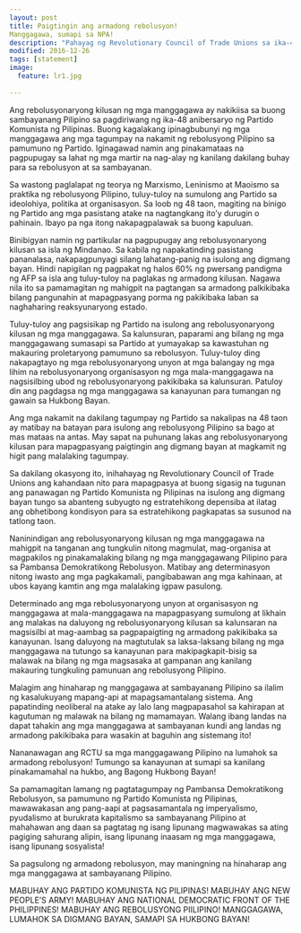 ```yaml
---
layout: post
title: Paigtingin ang armadong rebolusyon!
Manggagawa, sumapi sa NPA!
description: "Pahayag ng Revolutionary Council of Trade Unions sa ika-48 anibersaryo ng Partido Komunista ng Pilipinas"
modified: 2016-12-26
tags: [statement]
image:
  feature: lr1.jpg
  
---
```


Ang rebolusyonaryong kilusan ng mga manggagawa ay nakikiisa sa buong sambayanang Pilipino sa pagdiriwang ng ika-48 anibersaryo ng Partido Komunista ng Pilipinas. Buong kagalakang ipinagbubunyi ng mga manggagawa ang mga tagumpay na nakamit ng rebolusyong Pilipino sa pamumuno ng Partido. Iginagawad namin ang pinakamataas na pagpupugay sa lahat ng mga martir na nag-alay ng kanilang dakilang buhay para sa rebolusyon at sa sambayanan.

Sa wastong paglalapat ng teorya ng Marxismo, Leninismo at Maoismo sa praktika ng rebolusyong Pilipino, tuluy-tuloy na sumulong ang Partido sa ideolohiya, politika at organisasyon. Sa loob ng 48 taon, magiting na binigo ng Partido ang mga pasistang atake na nagtangkang ito’y durugin o pahinain. Ibayo pa nga itong nakapagpalawak sa buong kapuluan.

Binibigyan namin ng partikular na pagpupugay ang rebolusyonaryong kilusan sa isla ng Mindanao. Sa kabila ng napakatinding pasistang pananalasa, nakapagpunyagi silang lahatang-panig na isulong ang digmang bayan. Hindi napigilan ng pagpakat ng halos 60% ng pwersang pandigma ng AFP sa isla ang tuluy-tuloy na paglakas ng armadong kilusan. Nagawa nila ito sa pamamagitan ng mahigpit na pagtangan sa armadong palkikibaka bilang pangunahin at mapagpasyang porma ng pakikibaka laban sa naghaharing reaksyunaryong estado.

Tuluy-tuloy ang pagsisikap ng Partido na isulong ang rebolusyonaryong kilusan ng mga manggagawa. Sa kalunsuran, paparami ang bilang ng mga manggagawang sumasapi sa Partido at yumayakap sa kawastuhan ng makauring proletaryong pamumuno sa rebolusyon. Tuluy-tuloy ding nakapagtayo ng mga rebolusyonaryong unyon at mga balangay ng mga lihim na rebolusyonaryong organisasyon ng mga mala-manggagawa na nagsisilbing ubod ng rebolusyonaryong pakikibaka sa kalunsuran. Patuloy din ang pagdagsa ng mga manggagawa sa kanayunan para tumangan ng gawain sa Hukbong Bayan.

Ang mga nakamit na dakilang tagumpay ng Partido sa nakalipas na 48 taon ay matibay na batayan para isulong ang rebolusyong Pilipino sa bago at mas mataas na antas. May sapat na puhunang lakas ang rebolusyonaryong kilusan para mapagpasyang paigtingin ang digmang bayan at magkamit ng higit pang malalaking tagumpay.

Sa dakilang okasyong ito, inihahayag ng Revolutionary Council of Trade Unions ang kahandaan nito para mapagpasya at buong sigasig na tugunan ang panawagan ng Partido Komunista ng Pilipinas na isulong ang digmang bayan tungo sa abanteng subyugto ng estratehikong depensiba at ilatag ang obhetibong kondisyon para sa estratehikong pagkapatas sa susunod na tatlong taon.

Naninindigan ang rebolusyonaryong kilusan ng mga manggagawa na mahigpit na tanganan ang tungkulin nitong magmulat, mag-organisa at magpakilos ng pinakamalaking bilang ng mga manggagawang Pilipino para sa Pambansa Demokratikong Rebolusyon. Matibay ang determinasyon nitong iwasto ang mga pagkakamali, pangibabawan ang mga kahinaan, at ubos kayang kamtin ang mga malalaking igpaw pasulong.

Determinado ang mga rebolusyonaryong unyon at organisasyon ng manggagawa at mala-manggagawa na mapagpasyang sumulong at likhain ang malakas na daluyong ng rebolusyonaryong kilusan sa kalunsaran na magsisilbi at mag-aambag sa pagpapaigting ng armadong pakikibaka sa kanayunan. Isang daluyong na magtutulak sa laksa-laksang bilang ng mga manggagawa na tutungo sa kanayunan para makipagkapit-bisig sa malawak na bilang ng mga magsasaka at gampanan ang kanilang makauring tungkuling pamunuan ang rebolusyong Pilipino.

Malagim ang hinaharap ng manggagawa at sambayanang Pilipino sa ilalim ng kasalukuyang mapang-api at mapagsamantalang sistema. Ang papatinding neoliberal na atake ay lalo lang magpapasahol sa kahirapan at kagutuman ng malawak na bilang ng mamamayan. Walang ibang landas na dapat tahakin ang mga manggagawa at sambayanan kundi ang landas ng armadong pakikibaka para wasakin at baguhin ang sistemang ito!

Nananawagan ang RCTU sa mga manggagawang Pilipino na lumahok sa armadong rebolusyon! Tumungo sa kanayunan at sumapi sa kanilang pinakamamahal na hukbo, ang Bagong Hukbong Bayan!

Sa pamamagitan lamang ng pagtatagumpay ng Pambansa Demokratikong Rebolusyon, sa pamumuno ng Partido Komunista ng Pilipinas, mawawakasan ang pang-aapi at pagsasamantala ng imperyalismo, pyudalismo at burukrata kapitalismo sa sambayanang Pilipino at mahahawan ang daan sa pagtatag ng isang lipunang magwawakas sa ating pagiging sahurang alipin, isang lipunang inaasam ng mga manggagawa, isang lipunang sosyalista!

Sa pagsulong ng armadong rebolusyon, may maningning na hinaharap ang mga manggagawa at sambayanang Pilipino.

MABUHAY ANG PARTIDO KOMUNISTA NG PILIPINAS!
MABUHAY ANG NEW PEOPLE’S ARMY!
MABUHAY ANG NATIONAL DEMOCRATIC FRONT OF THE PHILIPPINES!
MABUHAY ANG REBOLUSYONG PIILIPINO!
MANGGAGAWA, LUMAHOK SA DIGMANG BAYAN, SAMAPI SA HUKBONG BAYAN!
